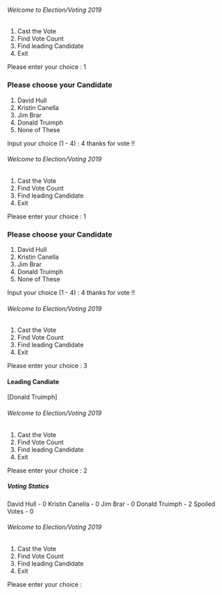 ###### Welcome to Election/Voting 2019 #####

 1. Cast the Vote
 2. Find Vote Count
 3. Find leading Candidate
 0. Exit

 Please enter your choice : 1
 ### Please choose your Candidate ####


 1. David Hull
 2. Kristin Canella
 3. Jim Brar
 4. Donald Truimph
 5. None of These

 Input your choice (1 - 4) : 4
 thanks for vote !!

 ###### Welcome to Election/Voting 2019 #####

 1. Cast the Vote
 2. Find Vote Count
 3. Find leading Candidate
 0. Exit

 Please enter your choice : 1
 ### Please choose your Candidate ####


 1. David Hull
 2. Kristin Canella
 3. Jim Brar
 4. Donald Truimph
 5. None of These

 Input your choice (1 - 4) : 4
 thanks for vote !!

 ###### Welcome to Election/Voting 2019 #####

 1. Cast the Vote
 2. Find Vote Count
3. Find leading Candidate
 0. Exit

 Please enter your choice : 3
 #### Leading Candiate ####

[Donald Truimph]

 ###### Welcome to Election/Voting 2019 #####

 1. Cast the Vote
 2. Find Vote Count
 3. Find leading Candidate
 0. Exit

 Please enter your choice : 2
 ##### Voting Statics ####
 David Hull - 0 
 Kristin Canella - 0 
 Jim Brar - 0 
 Donald Truimph - 2 
 Spoiled Votes - 0 

 ###### Welcome to Election/Voting 2019 #####

 1. Cast the Vote
 2. Find Vote Count
 3. Find leading Candidate
 0. Exit

 Please enter your choice : 
